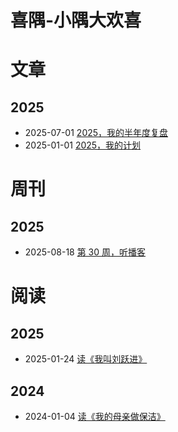 # 喜隅-小隅大欢喜

# 文章

## 2025

* 2025-07-01 [2025，我的半年度复盘](Posts/20250701_my-mid-year-review-for-2025.md)
* 2025-01-01 [2025，我的计划](Posts/20250101_my-plan-for-2025.md)

# 周刊

## 2025

* 2025-08-18 [第 30 周，听播客](Weeks/20250818_week-30-listen-podcast.md)

# 阅读

## 2025

* 2025-01-24 [读《我叫刘跃进》](Reads/20250124_read-i-am-liu-yuejin.md)

## 2024

* 2024-01-04 [读《我的母亲做保洁》](Reads/20240104_read-my-mother-cleaner.md)

